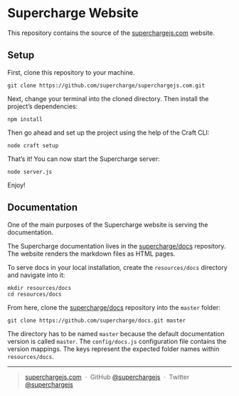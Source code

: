 # Supercharge Website
This repository contains the source of the [superchargejs.com](https://superchargejs.com) website.


## Setup
First, clone this repository to your machine.

```
git clone https://github.com/supercharge/superchargejs.com.git
```

Next, change your terminal into the cloned directory. Then install the project’s dependencies:

```
npm install
```

Then go ahead and set up the project using the help of the Craft CLI:

```
node craft setup
```

That’s it! You can now start the Supercharge server:

```
node server.js
```

Enjoy!


## Documentation
One of the main purposes of the Supercharge website is serving the documentation.

The Supercharge documentation lives in the [supercharge/docs](https://github.com/supercharge/docs) repository. The website renders the markdown files as HTML pages.

To serve docs in your local installation, create the `resources/docs` directory and navigate into it:

```
mkdir resources/docs
cd resources/docs
```

From here, clone the [supercharge/docs](https://github.com/supercharge/docs) repository into the `master` folder:

```
git clone https://github.com/supercharge/docs.git master
```

The directory has to be named `master` because the default documentation version is called `master`. The `config/docs.js`  configuration file contains the version mappings. The keys represent the expected folder names within `resources/docs`.


---

> [superchargejs.com](https://superchargejs.com) &nbsp;&middot;&nbsp;
> GitHub [@superchargejs](https://github.com/supercharge/) &nbsp;&middot;&nbsp;
> Twitter [@superchargejs](https://twitter.com/superchargejs)
